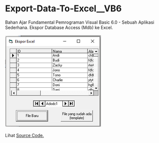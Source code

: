 # Export-Data-To-Excel__VB6
Bahan Ajar Fundamental Pemrograman Visual Basic 6.0 - Sebuah Aplikasi Sederhana. Ekspor Database Access (Mdb) ke Excel.<br><br>
<img src="https://github.com/RizkyKhapidsyah/Export-Data-To-Excel__VB6/blob/master/Export-Excel__VB6/results/001.PNG"><br><br>
Lihat <a href="https://github.com/RizkyKhapidsyah/Export-Data-To-Excel__VB6/blob/master/Export-Excel__VB6/Form1.frm">Source Code.</a>
